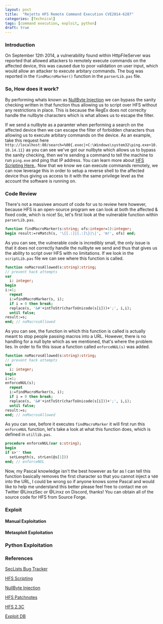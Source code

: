 ```yaml
---
layout: post
title:  "Rejetto HFS Remote Command Execution CVE2014-6287"
categories: [Technical]
tags: [command execution, exploit, python]
draft: true
---
```


### Introduction

On September 12th 2014, a vulnerability found within HttpFileServer was reported that allowed attackers to remotely execute commands on the affected device, this was caused due to poor validation on user input, which would allow an attacker to execute arbitary commands. The bug was reported in the `findMacroMarker()` function in the `parserLib.pas` file.

### So, How does it work?

By performing whats known as [NullByte Injection](http://projects.webappsec.org/w/page/13246949/Null%20Byte%20Injection) we can bypass the sanity checking written in that function thus allowing us to script over HFS without any restrictions in place. This is because the RegEx does not correclty handle the nullbyte characters which is what allows us to escape the filter.

If we send a nullbyte as a paramter when performing a search on the affected device then we can escape the filter of forbidden characters thus allowing us to execute arbitary commands on the device. As an example, take this request here `http://localhost:80/search=%00{.exec|+C:\Windows\system32\ping.exe+10.10.14.11}` as you can see we've got our nullbyte which allows us to bypass the sanity checking, then we're sending a command to tell the machine to run `ping.exe` and ping that IP address. You can learn more about [HFS Scripting Here.](http://www.rejetto.com/wiki/index.php/HFS:_scripting_commands). Now that we know we can execute commands remotely, we can now leverage this in order to setup a reverse shell to the affected device thus giving us access to it with the same privilege level as the account the software is running on.

### Code Review

There's not a massivee amount of code for us to review here however, because HFS is an open-source program we can look at both the affected & fixed code, which is nice! So, let's first look at the vulnerable function within `parserLib.pas`.

```Pascal
function findMacroMarker(s:string; ofs:integer=1):integer;
begin result:=reMatch(s, '\{[.:]|[.:]\}|\|', 'm!', ofs) end;
```

As you can see, the vulnerable code is incredibly small, the only issue is that it does not correctly handle the nullbyte we send and thus that gives us the ability to script over HFS with no limitations. If we look in the `scriptLib.pas` file we can see where this function is called.

```Pascal
function noMacrosAllowed(s:string):string;
// prevent hack attempts
var
  i: integer;
begin
i:=1;
  repeat
  i:=findMacroMarker(s, i);
  if i = 0 then break;
  replace(s, '&#'+intToStr(charToUnicode(s[i]))+';', i,i);
  until false;
result:=s;
end; // noMacrosAllowed
```

As you can see, the function in which this function is called is actually meant to stop people passing macros into a URL. However, there is no handling for a null byte which as we mentioned, that's where the problem lies. In order to fix this issue a function called `enforceNUL(s)` was added.

```Pascal
function noMacrosAllowed(s:string):string;
// prevent hack attempts
var
  i: integer;
begin
i:=1;
enforceNUL(s);
  repeat
  i:=findMacroMarker(s, i);
  if i = 0 then break;
  replace(s, '&#'+intToStr(charToUnicode(s[i]))+';', i,i);
  until false;
result:=s;
end; // noMacrosAllowed
```

As you can see, before it executes `findMacroMarker` it will first run this `enforceNUL` function, let's take a look at what this function does, which is defined in `utillib.pas`.

```Pascal
procedure enforceNUL(var s:string);
begin
if s>'' then
  setLength(s, strLen(@s[1]))
end; // enforceNUL
```

Now, my Pascal knowledge isn't the best however as far as I can tell this function basically removes the first character so that you cannot inject a `%00` into the URL, I could be wrong so if anyone knows some Pascal and would like to help me understand this better please feel free to contact me on Twitter @LinxzSec or @Linxz on Discord, thanks! You can obtain all of the source code for HFS from Source Forge.

### Exploit

#### Manual Exploitation

#### Metasploit Exploitation

### Python Exploitation

### References

[SecLists Bug Tracker](https://seclists.org/bugtraq/2014/Sep/85)

[HFS Scripting](http://www.rejetto.com/wiki/index.php/HFS:_scripting_commands)

[NullByte Injection](http://projects.webappsec.org/w/page/13246949/Null%20Byte%20Injection)

[HFS Patchnotes](http://www.rejetto.com/hfs/?f=wn)

[HFS 2.3C](https://sourceforge.net/projects/hfs/files/HFS/2.3c/)

[Exploit DB](https://www.exploit-db.com/exploits/34668/)